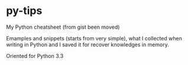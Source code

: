 py-tips
=======

My Python cheatsheet (from gist been moved)

Emamples and snippets (starts from very simple), what I collected when writing in Python and I saved it for recover knowledges in memory.

Oriented for Python 3.3
